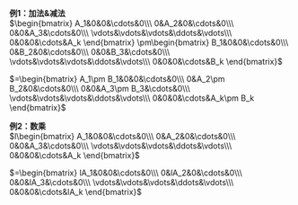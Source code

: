 **例1：加法&减法**    
 $\begin{bmatrix}    
A_1&0&0&\cdots&0\\\     
0&A_2&0&\cdots&0\\\     
0&0&A_3&\cdots&0\\\     
\vdots&\vdots&\vdots&\ddots&\vdots\\\     
0&0&0&\cdots&A_k    
\end{bmatrix}    
\pm\begin{bmatrix}    
B_1&0&0&\cdots&0\\\     
0&B_2&0&\cdots&0\\\     
0&0&B_3&\cdots&0\\\     
\vdots&\vdots&\vdots&\ddots&\vdots\\\     
0&0&0&\cdots&B_k    
\end{bmatrix}$     
    
 $=\begin{bmatrix}    
A_1\pm B_1&0&0&\cdots&0\\\     
0&A_2\pm B_2&0&\cdots&0\\\     
0&0&A_3\pm B_3&\cdots&0\\\     
\vdots&\vdots&\vdots&\ddots&\vdots\\\     
0&0&0&\cdots&A_k\pm B_k    
\end{bmatrix}$     
    
**例2：数乘**    
 $l\begin{bmatrix}    
A_1&0&0&\cdots&0\\\     
0&A_2&0&\cdots&0\\\     
0&0&A_3&\cdots&0\\\     
\vdots&\vdots&\vdots&\ddots&\vdots\\\     
0&0&0&\cdots&A_k    
\end{bmatrix}$     
    
 $=\begin{bmatrix}    
lA_1&0&0&\cdots&0\\\     
0&lA_2&0&\cdots&0\\\     
0&0&lA_3&\cdots&0\\\     
\vdots&\vdots&\vdots&\ddots&\vdots\\\     
0&0&0&\cdots&lA_k    
\end{bmatrix}$     
